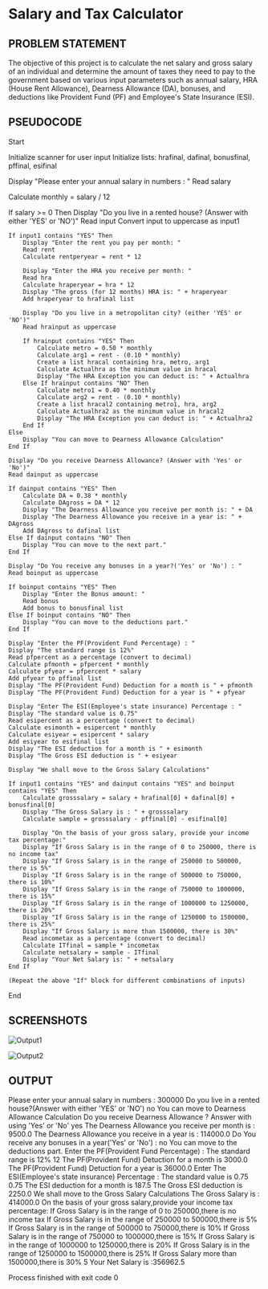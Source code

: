 # Salary and Tax Calculator

## PROBLEM STATEMENT
The objective of this project is to calculate the net salary and gross salary of an individual and determine the amount of taxes they need to pay to the government based on various input parameters such as annual salary, HRA (House Rent Allowance), Dearness Allowance (DA), bonuses, and deductions like Provident Fund (PF) and Employee's State Insurance (ESI). 

## PSEUDOCODE
Start

Initialize scanner for user input
Initialize lists: hrafinal, dafinal, bonusfinal, pffinal, esifinal

Display "Please enter your annual salary in numbers : "
Read salary

Calculate monthly = salary / 12

If salary >= 0 Then
    Display "Do you live in a rented house? (Answer with either 'YES' or 'NO')"
    Read input
    Convert input to uppercase as input1

    If input1 contains "YES" Then
        Display "Enter the rent you pay per month: "
        Read rent
        Calculate rentperyear = rent * 12

        Display "Enter the HRA you receive per month: "
        Read hra
        Calculate hraperyear = hra * 12
        Display "The gross (for 12 months) HRA is: " + hraperyear
        Add hraperyear to hrafinal list

        Display "Do you live in a metropolitan city? (either 'YES' or 'NO')"
        Read hrainput as uppercase

        If hrainput contains "YES" Then
            Calculate metro = 0.50 * monthly
            Calculate arg1 = rent - (0.10 * monthly)
            Create a list hracal containing hra, metro, arg1
            Calculate Actualhra as the minimum value in hracal
            Display "The HRA Exception you can deduct is: " + Actualhra
        Else If hrainput contains "NO" Then
            Calculate metro1 = 0.40 * monthly
            Calculate arg2 = rent - (0.10 * monthly)
            Create a list hracal2 containing metro1, hra, arg2
            Calculate Actualhra2 as the minimum value in hracal2
            Display "The HRA Exception you can deduct is: " + Actualhra2
        End If
    Else
        Display "You can move to Dearness Allowance Calculation"
    End If

    Display "Do you receive Dearness Allowance? (Answer with 'Yes' or 'No')"
    Read dainput as uppercase

    If dainput contains "YES" Then
        Calculate DA = 0.38 * monthly
        Calculate DAgross = DA * 12
        Display "The Dearness Allowance you receive per month is: " + DA
        Display "The Dearness Allowance you receive in a year is: " + DAgross
        Add DAgross to dafinal list
    Else If dainput contains "NO" Then
        Display "You can move to the next part."
    End If

    Display "Do You receive any bonuses in a year?('Yes' or 'No') : "
    Read boinput as uppercase

    If boinput contains "YES" Then
        Display "Enter the Bonus amount: "
        Read bonus
        Add bonus to bonusfinal list
    Else If boinput contains "NO" Then
        Display "You can move to the deductions part."
    End If

    Display "Enter the PF(Provident Fund Percentage) : "
    Display "The standard range is 12%"
    Read pfpercent as a percentage (convert to decimal)
    Calculate pfmonth = pfpercent * monthly
    Calculate pfyear = pfpercent * salary
    Add pfyear to pffinal list
    Display "The PF(Provident Fund) Deduction for a month is " + pfmonth
    Display "The PF(Provident Fund) Deduction for a year is " + pfyear

    Display "Enter The ESI(Employee's state insurance) Percentage : "
    Display "The standard value is 0.75"
    Read esipercent as a percentage (convert to decimal)
    Calculate esimonth = esipercent * monthly
    Calculate esiyear = esipercent * salary
    Add esiyear to esifinal list
    Display "The ESI deduction for a month is " + esimonth
    Display "The Gross ESI deduction is " + esiyear

    Display "We shall move to the Gross Salary Calculations"

    If input1 contains "YES" and dainput contains "YES" and boinput contains "YES" Then
        Calculate grosssalary = salary + hrafinal[0] + dafinal[0] + bonusfinal[0]
        Display "The Gross Salary is : " + grosssalary
        Calculate sample = grosssalary - pffinal[0] - esifinal[0]

        Display "On the basis of your gross salary, provide your income tax percentage:"
        Display "If Gross Salary is in the range of 0 to 250000, there is no income tax"
        Display "If Gross Salary is in the range of 250000 to 500000, there is 5%"
        Display "If Gross Salary is in the range of 500000 to 750000, there is 10%"
        Display "If Gross Salary is in the range of 750000 to 1000000, there is 15%"
        Display "If Gross Salary is in the range of 1000000 to 1250000, there is 20%"
        Display "If Gross Salary is in the range of 1250000 to 1500000, there is 25%"
        Display "If Gross Salary is more than 1500000, there is 30%"
        Read incometax as a percentage (convert to decimal)
        Calculate ITfinal = sample * incometax
        Calculate netsalary = sample - ITfinal
        Display "Your Net Salary is: " + netsalary
    End If

    (Repeat the above "If" block for different combinations of inputs)

End


## SCREENSHOTS

![Output1](https://github.com/DeepikaA2004/Salary-and-Tax-Calculator/assets/110418508/9cc65573-d144-49c9-a83b-cff773536d0d)

![Output2](https://github.com/DeepikaA2004/Salary-and-Tax-Calculator/assets/110418508/8ce322ec-ef1b-4263-9f62-ca1eb7c08238)


## OUTPUT
Please enter your annual salary in numbers : 
300000
Do you live in a rented house?(Answer with either 'YES' or 'NO')
no
You can move to Dearness Allowance Calculation
Do you receive Dearness Allowance ? 
Answer with using 'Yes' or 'No'
yes
The Dearness Allowance you receive per month is : 9500.0
The Dearness Allowance you receive in a year is : 114000.0
Do You receive any bonuses in a year('Yes' or 'No') : 
no
You can move to the deductions part.
Enter the PF(Provident Fund Percentage) : 
The standard range is 12%
12
The PF(Provident Fund) Detuction for a month is 3000.0
The PF(Provident Fund) Detuction for a year is 36000.0
Enter The ESI(Employee's state insurance) Percentage : 
The standard value is 0.75
0.75
The ESI deduction for a month is 187.5
The Gross ESI deduction is 2250.0
We shall move to the Gross Salary Calculations
The Gross Salary is : 414000.0
On the basis of your gross salary,provide your income tax percentage: 
If Gross Salary is in the range of 0 to 250000,there is no income tax
If Gross Salary is in the range of 250000 to 500000,there is 5%
If Gross Salary is in the range of 500000 to 750000,there is 10%
If Gross Salary is in the range of 750000 to 1000000,there is 15%
If Gross Salary is in the range of 1000000 to 1250000,there is 20%
If Gross Salary is in the range of 1250000 to 1500000,there is 25%
If Gross Salary more than 1500000,there is 30%
5
Your Net Salary is :356962.5

Process finished with exit code 0

